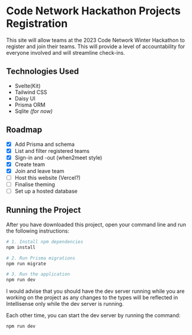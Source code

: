 # Code Network Hackathon Projects Registration

This site will allow teams at the 2023 Code Network Winter Hackathon to register and join their teams. This will provide a level of accountability for everyone involved and will streamline check-ins.

## Technologies Used

- Svelte(Kit)
- Tailwind CSS
- Daisy UI
- Prisma ORM
- Sqlite *(for now)*

## Roadmap
- [x] Add Prisma and schema
- [x] List and filter registered teams
- [x] Sign-in and -out (when2meet style)
- [x] Create team
- [x] Join and leave team
- [ ] Host this website (Vercel?)
- [ ] Finalise theming
- [ ] Set up a hosted database

## Running the Project

After you have downloaded this project, open your command line and run the following instructions:

```bash
# 1. Install npm dependencies
npm install

# 2. Run Prisma migrations
npm run migrate

# 3. Run the application
npm run dev
```

I would advise that you should have the dev server running while you are working on the project as any changes to the types will be reflected in Intellisense only while the dev server is running.

Each other time, you can start the dev server by running the command:

```bash
npm run dev
```

